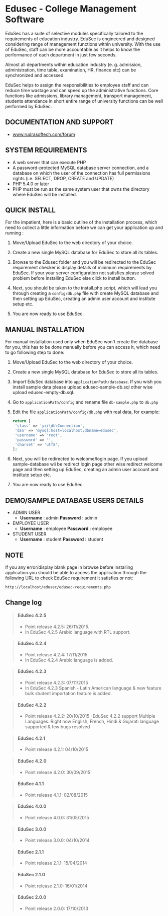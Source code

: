 Edusec - College Management Software
====================================

EduSec has a suite of selective modules specifically tailored to the requirements of education industry. EduSec is engineered and designed considering range of management functions within university. With the use of EduSec, staff can be more accountable as it helps to know the performance of each department in just few seconds. 

Almost all departments within education industry (e. g. admission, administration, time table, examination, HR, finance etc) can be synchronized and accessed. 

EduSec helps to assign the responsibilities to employee staff and can reduce time wastage and can speed up the administrative functions. Core functions like admissions, library management, transport management, students attendance in short entire range of university functions can be well performed by EduSec.


DOCUMENTATION AND SUPPORT
-------------------------
* www.rudrasoftech.com/forum


SYSTEM REQUIREMENTS
-------------------
* A web server that can execute PHP
* A password-protected MySQL database server connection, 
  and a database on which the user of the  connection has 
  full permissions rights (i.e. SELECT, DROP, CREATE and UPDATE)
* PHP 5.4.0 or later
* PHP must be run as the same system user that owns the directory 
  where EduSec will be installed.


QUICK INSTALL
-------------
For the impatient, here is a basic outline of the
installation process, which need to collect a little 
information before we can get your application 
up and running :
 
1. Move/Upload EduSec to the web directory of your choice.

2. Create a new single MySQL database for EduSec to store all
   its tables.

3. Browse to the Edusec folder and you will be redirected 
   to the EduSec requirement checker is display details of 
   minimum requirements by EduSec.
   If your your server configuration not satisfies please 
   solved problem before installing EduSec else click to install button.

4. Next, you should be taken to the install.php script, 
   which will lead you through creating a `config/db.php` 
   file with create MySQL database and then setting up EduSec, 
   creating an admin user account and institute setup etc.    

5. You are now ready to use EduSec.


MANUAL INSTALLATION
-------------------
For manual installation used only when EduSec won't create the database 
for you, this has to be done manually before you can access it,
which need to go following step to done:

1. Move/Upload EduSec to the web directory of your choice.

2. Create a new single MySQL database for EduSec to store all
   its tables.

3. Import EduSec database into `applicationPath/database`.
   If you wish you install sample data please upload edusec-sample-db.sql
   other wise upload edusec-empty-db.sql.   

4. Go to `applicationPath/config` and rename file `db-sample.php` to 
   `db.php`

5. Edit the file `applicationPath/config/db.php` with real data, for example:
   ```php
   return [
	'class' => 'yii\db\Connection',
	'dsn' => 'mysql:host=localhost;dbname=edusec',
	'username' => 'root',
	'password' => '',
	'charset' => 'utf8',
   ];
   ```

6. Next, you will be redirected to welcome/login page.
   If you upload sample-database wii be redirect login page
   other wise redirect welcome page and then setting up EduSec, 
   creating an admin user account and institute setup etc.      

7. You are now ready to use EduSec.


DEMO/SAMPLE DATABASE USERS DETAILS 
---------------------------------- 

- ADMIN USER
	- **Username** : admin **Password** : admin
- EMPLOYEE USER
	- **Username** : employee **Password** : employee
- STUDENT USER
	- **Username** : student **Password** : student

**NOTE**
---------- 
If you any error/display blank page in browse before installing application.you should be able to access the application through the following URL to check EduSec requirement it satisfies or not:
~~~
http://localhost/edusec/edusec-requirements.php
~~~

Change log 
----------

> #### EduSec 4.2.5
>	- Point release 4.2.5: 26/11/2015.
>	- In EduSec 4.2.5 Arabic language with RTL support.

> #### EduSec 4.2.4
>   - Point release 4.2.4: 17/11/2015
>   - In EduSec 4.2.4 Arabic language is added.

> #### EduSec 4.2.3
>	- Point release 4.2.3: 07/11/2015
>	- In EduSec 4.2.3 Spanish - Latin American language & new feature bulk student importation feature is added.

> #### EduSec 4.2.2
>	- Point release 4.2.2: 20/10/2015
>	-EduSec 4.2.2 support Multiple Languages. Right now English, French, Hindi & Gujarati language supported & few bugs resolved

> #### EduSec 4.2.1
>	- Point release 4.2.1: 04/10/2015

> #### EduSec 4.2.0
>	- Point release 4.2.0: 30/09/2015

> #### EduSec 4.1.1
>	- Point release 4.1.1: 02/08/2015

> #### EduSec 4.0.0
>	- Point release 4.0.0: 31/05/2015

> #### EduSec 3.0.0
>	- Point release 3.0.0: 04/10/2014

> #### EduSec 2.1.1
>	- Point release 2.1.1: 15/04/2014

> #### EduSec 2.1.0
>	- Point release 2.1.0: 16/01/2014

> #### EduSec 2.0.0 #
>	- Point release 2.0.0: 17/10/2013
